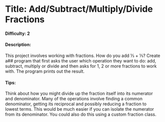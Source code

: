 # Title: Add/Subtract/Multiply/Divide Fractions

#### Difficulty: 2

#### Description: 
This project involves working with fractions. How do you add ⅓ + ⅕? Create a##
program that first asks the user which operation they want to do: add, subtract, multiply or divide
and then asks for 1, 2 or more fractions to work with. The program prints out the result.

#### Tips: 
Think about how you might divide up the fraction itself into its numerator and denominator.
Many of the operations involve finding a common denominator, getting its reciprocal and
possibly reducing a fraction to lowest terms. This would be much easier if you can isolate the
numerator from its denominator. You could also do this using a custom fraction class.
